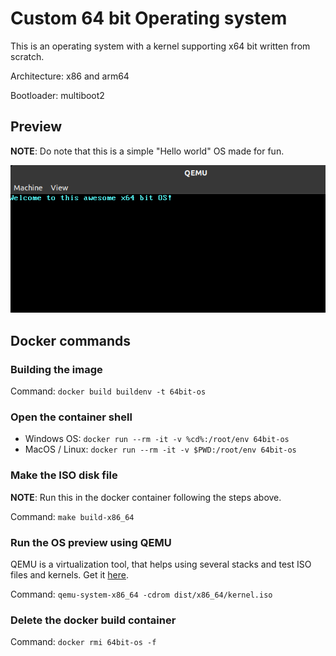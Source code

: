 # Custom 64 bit Operating system

This is an operating system with a kernel supporting x64 bit written from scratch.

Architecture: x86 and arm64 

Bootloader: multiboot2

## Preview

**NOTE**: Do note that this is a simple "Hello world" OS made for fun.

![Hello world in the OS](https://github.com/janaSunrise/64-bit-os/blob/main/images/helloworld.png)

## Docker commands

### Building the image

Command: `docker build buildenv -t 64bit-os`

### Open the container shell

- Windows OS: `docker run --rm -it -v %cd%:/root/env 64bit-os`
- MacOS / Linux: `docker run --rm -it -v $PWD:/root/env 64bit-os`

### Make the ISO disk file

**NOTE**: Run this in the docker container following the steps above.

Command: `make build-x86_64`

### Run the OS preview using QEMU

QEMU is a virtualization tool, that helps using several stacks and test ISO files and kernels.
Get it [here](https://www.qemu.org/).

Command: `qemu-system-x86_64 -cdrom dist/x86_64/kernel.iso`

### Delete the docker build container

Command: `docker rmi 64bit-os -f`
